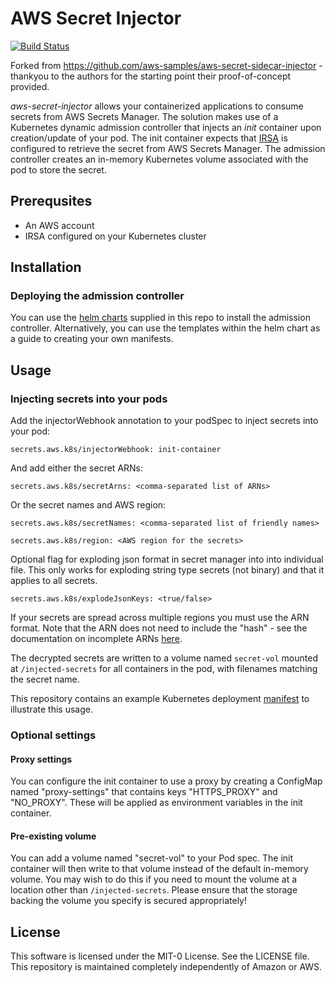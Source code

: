 # AWS Secret Injector

[![Build Status](https://github.com/ecrousseau/aws-secret-injector/workflows/master/badge.svg)](https://github.com/ecrousseau/aws-secret-injector/actions)

Forked from https://github.com/aws-samples/aws-secret-sidecar-injector - thankyou to the authors for the starting point their proof-of-concept provided.

_aws-secret-injector_ allows your containerized applications to consume secrets from AWS Secrets Manager. The solution makes use of a Kubernetes dynamic admission controller that injects an _init_ container upon creation/update of your pod. The init container expects that [IRSA](https://docs.aws.amazon.com/eks/latest/userguide/iam-roles-for-service-accounts.html) is configured to retrieve the secret from AWS Secrets Manager. The admission controller creates an in-memory Kubernetes volume associated with the pod to store the secret.

## Prerequsites 
- An AWS account
- IRSA configured on your Kubernetes cluster

## Installation

### Deploying the admission controller

You can use the [helm charts](https://github.com/ecrousseau/aws-secret-injector/tree/master/manifests/helm) supplied in this repo to install the admission controller. Alternatively, you can use the templates within the helm chart as a guide to creating your own manifests.

## Usage

### Injecting secrets into your pods

Add the injectorWebhook annotation to your podSpec to inject secrets into your pod:

  ```secrets.aws.k8s/injectorWebhook: init-container```

And add either the secret ARNs:

  ```secrets.aws.k8s/secretArns: <comma-separated list of ARNs>```

Or the secret names and AWS region:

  ```secrets.aws.k8s/secretNames: <comma-separated list of friendly names>```

  ```secrets.aws.k8s/region: <AWS region for the secrets>```

Optional flag for exploding json format in secret manager into into individual file. This only works for exploding string type secrets (not binary) and that it applies to all secrets.

  ```secrets.aws.k8s/explodeJsonKeys: <true/false> ```

If your secrets are spread across multiple regions you must use the ARN format. Note that the ARN does not need to include the "hash" - see the documentation on incomplete ARNs [here](https://docs.aws.amazon.com/sdk-for-go/api/service/secretsmanager/#GetSecretValueInput).
  
The decrypted secrets are written to a volume named `secret-vol` mounted at `/injected-secrets` for all containers in the pod, with filenames matching the secret name. 

This repository contains an example Kubernetes deployment [manifest](https://github.com/ecrousseau/aws-secret-injector/blob/master/manifests/examples/webserver.yaml) to illustrate this usage.

### Optional settings

#### Proxy settings

You can configure the init container to use a proxy by creating a ConfigMap named "proxy-settings" that contains keys "HTTPS_PROXY" and "NO_PROXY". These will be applied as environment variables in the init container.

#### Pre-existing volume

You can add a volume named "secret-vol" to your Pod spec. The init container will then write to that volume instead of the default in-memory volume. You may wish to do this if you need to mount the volume at a location other than `/injected-secrets`. Please ensure that the storage backing the volume you specify is secured appropriately!

## License

This software is licensed under the MIT-0 License. See the LICENSE file. This repository is maintained completely independently of Amazon or AWS.
